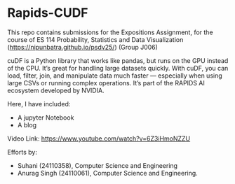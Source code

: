 # Rapids-CUDF

This repo contains submissions for the Expositions Assignment, for the course of ES 114 Probability, Statistics and Data Visualization (https://nipunbatra.github.io/psdv25/)
(Group J006)

cuDF is a Python library that works like pandas, but runs on the GPU instead of the CPU. It’s great for handling large datasets quickly. With cuDF, you can load, filter, join, and manipulate data much faster — especially when using large CSVs or running complex operations. It’s part of the RAPIDS AI ecosystem developed by NVIDIA.

Here, I have included: 
* A jupyter Notebook
* A blog
  
Video Link: https://www.youtube.com/watch?v=6Z3iHmoNZZU

Efforts by: 
* Suhani (24110358), Computer Science and Engineering
* Anurag Singh (24110061), Computer Science and Engineering. 


